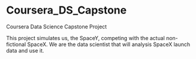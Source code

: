 # Coursera_DS_Capstone
Coursera Data Science Capstone Project

This project simulates us, the SpaceY, competing with the actual non-fictional SpaceX. We are the data scientist that will analysis SpaceX launch data and use it.
